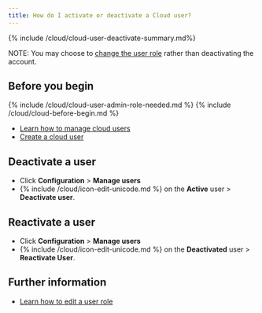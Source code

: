 ```yaml
---
title: How do I activate or deactivate a Cloud user?
---
```


{% include /cloud/cloud-user-deactivate-summary.md%}

NOTE: You may choose to [change the user role](/cloud/cloud-configuration/cloud-user-edit-role-edit) rather than deactivating the account.

## Before you begin

{% include /cloud/cloud-user-admin-role-needed.md %}
{% include /cloud/cloud-before-begin.md %}
* [Learn how to manage cloud users](/cloud/cloud-configuration/cloud-users-manage)
* [Create a cloud user](/cloud/cloud-configuration/cloud-users-create)

## Deactivate a user

* Click **Configuration** > **Manage users**
* {% include /cloud/icon-edit-unicode.md %} on the **Active** user > **Deactivate user**.

## Reactivate a user

* Click **Configuration** > **Manage users**
* {% include /cloud/icon-edit-unicode.md %} on the **Deactivated** user > **Reactivate User**.

## Further information

* [Learn how to edit a user role](/cloud/cloud-configuration/cloud-user-edit-role-edit)
